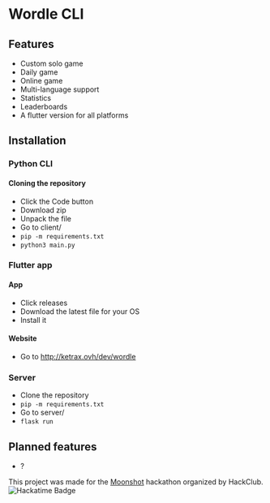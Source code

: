 # Wordle CLI
## Features
- Custom solo game
- Daily game
- Online game
- Multi-language support
- Statistics
- Leaderboards
- A flutter version for all platforms

## Installation
### Python CLI
#### Cloning the repository
- Click the Code button
- Download zip
- Unpack the file
- Go to client/
- `pip -m requirements.txt`
- `python3 main.py`
### Flutter app
#### App
- Click releases
- Download the latest file for your OS
- Install it
#### Website
- Go to http://ketrax.ovh/dev/wordle
### Server
- Clone the repository
- `pip -m requirements.txt`
- Go to server/
- `flask run`
## Planned features
- ?

This project was made for the [Moonshot](https://moonshot.hack.club/1016) hackathon organized by HackClub.
![Hackatime Badge](https://hackatime-badge.hackclub.com/U08RQEP53HA/wordle-cli)